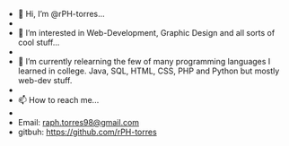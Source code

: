 - 👋 Hi, I’m @rPH-torres...
- 
- 👀 I’m interested in Web-Development, Graphic Design and all sorts of cool stuff...
- 
- 🌱 I’m currently relearning the few of many programming languages I learned in college. Java, SQL, HTML, CSS, PHP and Python but mostly web-dev stuff. 
- 
- 📫 How to reach me...
- 
- Email: raph.torres98@gmail.com
- gitbuh: https://github.com/rPH-torres

<!---
rPH-torres/rPH-torres is a ✨ special ✨ repository because its `README.md` (this file) appears on your GitHub profile.
You can click the Preview link to take a look at your changes.
--->
